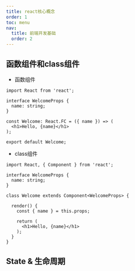 ```yaml
---
title: react核心概念
order: 1
toc: menu
nav:
  title: 前端开发基础
  order: 2
---
```


## 函数组件和class组件

- 函数组件

```tsx | pure
import React from 'react';

interface WelcomeProps {
  name: string;
}

const Welcome: React.FC = ({ name }) => (
  <h1>Hello, {name}</h1>
);

export default Welcome;
```

- class组件

```tsx | pure
import React, { Component } from 'react';

interface WelcomeProps {
  name: string;
}

class Welcome extends Component<WelcomeProps> {
  
  render() {
    const { name } = this.props;
    
    return (
      <h1>Hello, {name}</h1>
    );
  }
}
```

## State & 生命周期


